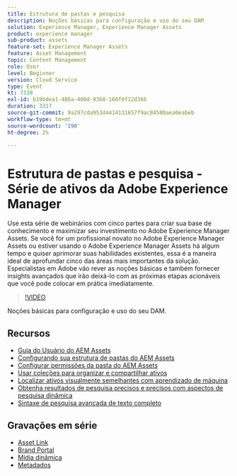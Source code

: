 ```yaml
---
title: Estrutura de pastas e pesquisa
description: Noções básicas para configuração e uso do seu DAM
solution: Experience Manager, Experience Manager Assets
product: experience manager
sub-product: assets
feature-set: Experience Manager Assets
feature: Asset Management
topic: Content Management
role: User
level: Beginner
version: Cloud Service
type: Event
kt: 7338
exl-id: b19bdea1-486a-400d-93b8-166f0f12d366
duration: 3317
source-git-commit: 9a297cda953d4414131657f9ac84580aea0eabeb
workflow-type: tm+mt
source-wordcount: '190'
ht-degree: 2%

---
```


# Estrutura de pastas e pesquisa - Série de ativos da Adobe Experience Manager

Use esta série de webinários com cinco partes para criar sua base de conhecimento e maximizar seu investimento no Adobe Experience Manager Assets. Se você for um profissional novato no Adobe Experience Manager Assets ou estiver usando o Adobe Experience Manager Assets há algum tempo e quiser aprimorar suas habilidades existentes, essa é a maneira ideal de aprofundar cinco das áreas mais importantes da solução. Especialistas em Adobe vão rever as noções básicas e também fornecer insights avançados que irão deixá-lo com as próximas etapas acionáveis que você pode colocar em prática imediatamente.

>[!VIDEO](https://video.tv.adobe.com/v/332135/?quality=12&learn=on&hidetitle=true)

Noções básicas para configuração e uso do seu DAM.

## Recursos

* [Guia do Usuário do AEM Assets](https://experienceleague.adobe.com/docs/experience-manager-65/assets/home.html)
* [Configurando sua estrutura de pastas do AEM Assets](https://experienceleague.adobe.com/docs/experience-manager-learn/assets/configuring/baseline-folders.html)
* [Configurar permissões da pasta do AEM Assets](https://experienceleague.adobe.com/docs/experience-manager-learn/assets/configuring/baseline-permissions.html?lang=pt-BR)
* [Usar coleções para organizar e compartilhar ativos](https://experienceleague.adobe.com/docs/experience-manager-learn/assets/search-and-discovery/collections.html)
* [Localizar ativos visualmente semelhantes com aprendizado de máquina](https://experienceleague.adobe.com/docs/experience-manager-learn/assets/search-and-discovery/search.html)
* [Obtenha resultados de pesquisa precisos e precisos com aspectos de pesquisa dinâmica](https://experienceleague.adobe.com/docs/experience-manager-learn/assets/search-and-discovery/search.html)
* [Sintaxe de pesquisa avançada de texto completo](https://experienceleague.adobe.com/docs/experience-manager-64/assets/using/gql-search.html?lang=en#using)

## Gravações em série

* [Asset Link](asset-link.md)
* [Brand Portal](brand-portal.md)
* [Mídia dinâmica](dynamic-media.md)
* [Metadados](metadata.md)
